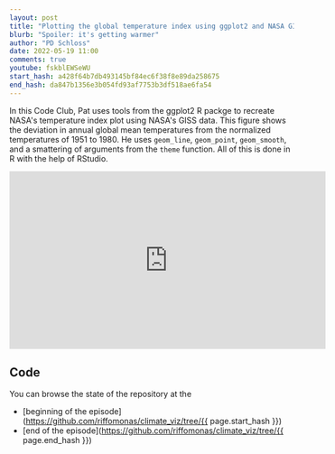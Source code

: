 ```yaml
---
layout: post
title: "Plotting the global temperature index using ggplot2 and NASA GISS data (CC214)"
blurb: "Spoiler: it's getting warmer"
author: "PD Schloss"
date: 2022-05-19 11:00
comments: true
youtube: fskblEWSeWU
start_hash: a428f64b7db493145bf84ec6f38f8e89da258675
end_hash: da847b1356e3b054fd93af7753b3df518ae6fa54
---
```


In this Code Club, Pat uses tools from the ggplot2 R packge to recreate NASA's temperature index plot using NASA's GISS data. This figure shows the deviation in annual global mean temperatures from the normalized temperatures of 1951 to 1980. He uses `geom_line`, `geom_point`, `geom_smooth`, and a smattering of arguments from the `theme` function. All of this is done in R with the help of RStudio.


<iframe style="margin: 0 auto;display:block;" width="560" height="315" src="https://www.youtube.com/embed/{{ page.youtube }}" frameborder="0" allow="accelerometer; autoplay; encrypted-media; gyroscope; picture-in-picture" allowfullscreen></iframe>


## Code

You can browse the state of the repository at the
* [beginning of the episode](https://github.com/riffomonas/climate_viz/tree/{{ page.start_hash }})
* [end of the episode](https://github.com/riffomonas/climate_viz/tree/{{ page.end_hash }})
